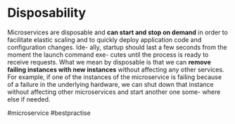 # Disposability
Microservices are disposable and **can start and stop on demand** in order to facilitate
elastic scaling and to quickly deploy application code and configuration changes. Ide-
ally, startup should last a few seconds from the moment the launch command exe-
cutes until the process is ready to receive requests.
What we mean by disposable is that we can **remove failing instances with new
instances** without affecting any other services. For example, if one of the instances of
the microservice is failing because of a failure in the underlying hardware, we can shut
down that instance without affecting other microservices and start another one some-
where else if needed.





#microservice  #bestpractise 